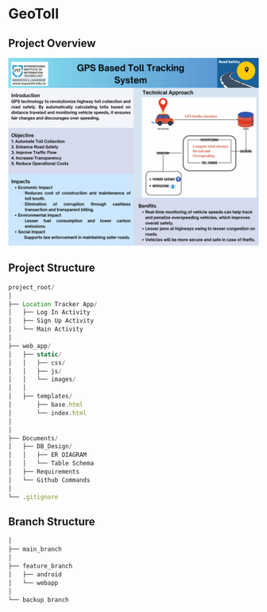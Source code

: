 # GeoToll

## Project Overview
![Geo Gurus Poster](https://github.com/pranavjawale01/GeoToll/blob/main/Documents/Poster/Geo_Gurus_Poster_Compress_low-to-jpg-0001.jpg?raw=true)

## Project Structure
```js
project_root/
│
├── Location Tracker App/
│   ├── Log In Activity
│   ├── Sign Up Activity
│   └── Main Activity
│
├── web_app/
│   ├── static/
│   │   ├── css/
│   │   ├── js/
│   │   └── images/
│   │
│   ├── templates/
│       ├── base.html
│       └── index.html
│   
│ 
├── Documents/
│   ├── DB_Design/
│   │   ├── ER DIAGRAM
│   │   └── Table Schema
│   ├── Requirements
│   └── Github Commands
│
└── .gitignore
```

## Branch Structure
```cpp
│
├── main_branch
│
├── feature_branch
│   ├── android
│   └── webapp
│
└── backup branch
```